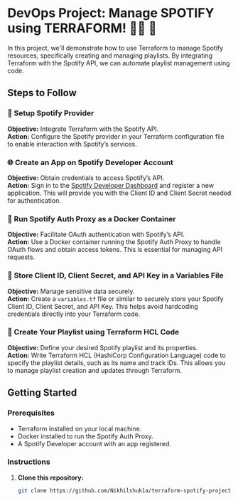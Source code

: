 # DevOps Project: Manage SPOTIFY using TERRAFORM! 👨‍💻 🎵

In this project, we'll demonstrate how to use Terraform to manage Spotify resources, specifically creating and managing playlists. By integrating Terraform with the Spotify API, we can automate playlist management using code.

## Steps to Follow

### 🔧 Setup Spotify Provider
**Objective:** Integrate Terraform with the Spotify API.  
**Action:** Configure the Spotify provider in your Terraform configuration file to enable interaction with Spotify’s services.

### 🌐 Create an App on Spotify Developer Account
**Objective:** Obtain credentials to access Spotify’s API.  
**Action:** Sign in to the [Spotify Developer Dashboard](https://developer.spotify.com/dashboard/) and register a new application. This will provide you with the Client ID and Client Secret needed for authentication.

### 🐳 Run Spotify Auth Proxy as a Docker Container
**Objective:** Facilitate OAuth authentication with Spotify’s API.  
**Action:** Use a Docker container running the Spotify Auth Proxy to handle OAuth flows and obtain access tokens. This is essential for managing API requests.

### 🔐 Store Client ID, Client Secret, and API Key in a Variables File
**Objective:** Manage sensitive data securely.  
**Action:** Create a `variables.tf` file or similar to securely store your Spotify Client ID, Client Secret, and API Key. This helps avoid hardcoding credentials directly into your Terraform code.

### 📜 Create Your Playlist using Terraform HCL Code
**Objective:** Define your desired Spotify playlist and its properties.  
**Action:** Write Terraform HCL (HashiCorp Configuration Language) code to specify the playlist details, such as its name and track IDs. This allows you to manage playlist creation and updates through Terraform.

## Getting Started

### Prerequisites

- Terraform installed on your local machine.
- Docker installed to run the Spotify Auth Proxy.
- A Spotify Developer account with an app registered.

### Instructions

1. **Clone this repository:**
   ```bash
   git clone https://github.com/Nikhilshuk1a/terraform-spotify-project.git
   ```
